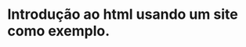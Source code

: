 <!DOCTYPE html>
<html lang="pt-br">
<body>
  <h1>Introdução ao html usando um site como exemplo.</h1>
</body>
